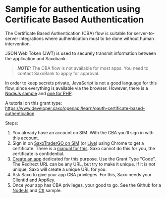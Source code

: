# Sample for authentication using Certificate Based Authentication

The Certificate Based Authentication (CBA) flow is suitable for server-to-server integrations where authentication must to be done without human intervention.

JSON Web Token (JWT) is used to securely transmit information between the application and Saxobank.

> **_NOTE:_** The CBA flow is not available for most apps. You need to contact SaxoBank to apply for approval.

In order to keep secrets private, JavaScript is not a good language for this flow, since everything is available via the browser.
However, there is a [NodeJs sample](https://github.com/SaxoBank/openapi-samples-js/tree/main/authentication/oauth2-certificate-flow/example_nodejs) and [one for PHP](https://github.com/SaxoBank/openapi-samples-js/tree/main/authentication/oauth2-certificate-flow/example_php).

A tutorial on this grant type: <https://www.developer.saxo/openapi/learn/oauth-certificate-based-authentication>

Steps:
1. You already have an account on SIM. With the CBA you'll sign in with this account.
2. Sign in on [SaxoTraderGO on SIM](https://www.saxotrader.com/sim/d/myAccount) (or [Live](https://www.saxotrader.com/account/)) using Chrome to get a certificate. There is a [manual for this](https://www.developer.saxo/openapi/learn/managing-certificates-in-myaccount).  Saxo cannot do this for you, the certificate is confidential.
3. [Create an app](https://www.developer.saxo/openapi/appmanagement) dedicated for this purpose. Use the Grant Type "Code". The Redirect URL can be any URL, but try to make it unique. If it is not unique, Saxo will create a unique URL for you.
4. Ask Saxo to give your app CBA privileges. For this, Saxo needs your ClientId and AppKey.
5. Once your app has CBA privileges, your good to go. See the Github for a [NodeJs](https://github.com/SaxoBank/openapi-samples-js/tree/main/authentication/oauth2-certificate-flow/example_nodejs) and [C#](https://github.com/SaxoBank/openapi-samples-csharp/tree/master/authentication/Authentication_Cba) sample.